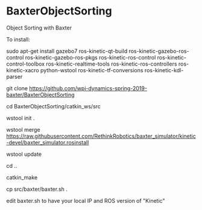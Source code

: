 # BaxterObjectSorting
Object Sorting with Baxter


To install:

sudo apt-get install gazebo7 ros-kinetic-qt-build ros-kinetic-gazebo-ros-control ros-kinetic-gazebo-ros-pkgs ros-kinetic-ros-control ros-kinetic-control-toolbox ros-kinetic-realtime-tools ros-kinetic-ros-controllers ros-kinetic-xacro python-wstool ros-kinetic-tf-conversions ros-kinetic-kdl-parser

git clone https://github.com/wpi-dynamics-spring-2019-baxter/BaxterObjectSorting

cd BaxterObjectSorting/catkin_ws/src

wstool init .

wstool merge https://raw.githubusercontent.com/RethinkRobotics/baxter_simulator/kinetic-devel/baxter_simulator.rosinstall

wstool update

cd ..

catkin_make

cp src/baxter/baxter.sh .

edit baxter.sh to have your local IP and ROS version of "Kinetic"
